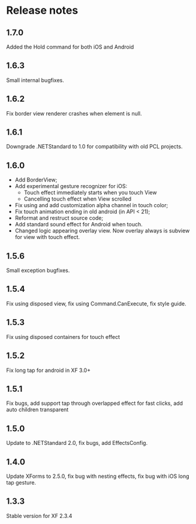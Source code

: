 # Release notes

## 1.7.0
Added the Hold command for both iOS and Android

## 1.6.3
Small internal bugfixes.

## 1.6.2
Fix border view renderer crashes when element is null.

## 1.6.1
Downgrade .NETStandard to 1.0 for compatibility with old PCL projects.

## 1.6.0
  * Add BorderView;
  * Add experimental gesture recognizer for iOS:
    * Touch effect immediately starts when you touch View
    * Cancelling touch effect when View scrolled
  * Fix using and add customization alpha channel in touch color;
  * Fix touch animation ending in old android (in API < 21);
  * Reformat and restruct source code;
  * Add standard sound effect for Android when touch.
  * Changed logic appearing overlay view. Now overlay always is subview for view with touch effect.

## 1.5.6
Small exception bugfixes.

## 1.5.4 
Fix using disposed view, fix using Command.CanExecute, fix style guide.

## 1.5.3
Fix using disposed containers for touch effect

## 1.5.2
Fix long tap for android in XF 3.0+

## 1.5.1
Fix bugs, add support tap through overlapped effect for fast clicks, add auto children transparent

## 1.5.0
Update to .NETStandard 2.0, fix bugs, add EffectsConfig.

## 1.4.0
Update XForms to 2.5.0, fix bug with nesting effects, fix bug with iOS long tap gesture.

## 1.3.3
Stable version for XF 2.3.4
